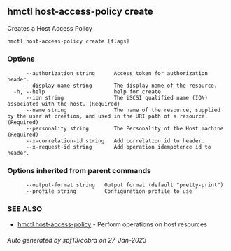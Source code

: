 ## hmctl host-access-policy create

Creates a Host Access Policy

```
hmctl host-access-policy create [flags]
```

### Options

```
      --authorization string      Access token for authorization header.
      --display-name string       The display name of the resource.
  -h, --help                      help for create
      --iqn string                The iSCSI qualified name (IQN) associated with the host. (Required)
      --name string               The name of the resource, supplied by the user at creation, and used in the URI path of a resource. (Required)
      --personality string        The Personality of the Host machine (Required)
      --x-correlation-id string   Add correlation id to header.
      --x-request-id string       Add operation idempotence id to header.
```

### Options inherited from parent commands

```
      --output-format string   Output format (default "pretty-print")
      --profile string         Configuration profile to use
```

### SEE ALSO

* [hmctl host-access-policy](hmctl_host-access-policy.md)	 - Perform operations on host resources

###### Auto generated by spf13/cobra on 27-Jan-2023
